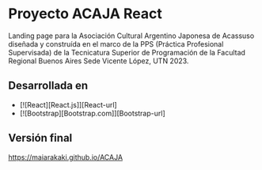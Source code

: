 # Proyecto ACAJA React

Landing page para la Asociación Cultural Argentino Japonesa de Acassuso diseñada y construída en el marco de la PPS (Práctica Profesional Supervisada) de la Tecnicatura Superior de Programación de la Facultad Regional Buenos Aires Sede Vicente López, UTN 2023.

## Desarrollada en
* [![React][React.js]][React-url]
* [![Bootstrap][Bootstrap.com]][Bootstrap-url]

## Versión final
<a href="https://maiarakaki.github.io/ACAJA">https://maiarakaki.github.io/ACAJA</a>
